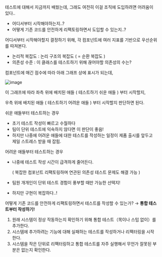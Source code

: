 테스트에 대해서 지금까지 배웠는데, 그래도 여전히 이걸 조직에 도입하려면 어려움이 있다..

- 어디서부터 시작해야하는지..?
- 어떻게 기존 코드를 안전하게 리팩토링하면서 도입할 수 있는지..?

어디서부터 시작해야할지 결정하기 위해, 각 컴포넌트에 여러 지표를 기반으로 우선순위를 따져본다.

- 논리적 복잡도 : 논리 구조의 복잡도 ( = 순환 복잡도 )
- 의존성 수준 : 이 클래스를 테스트하기 위해 끊어야할 의존성의 수는?

컴포넌트에 매긴 점수에 따라 아래 그래프 상에 표시가 되는데,

![image](https://file.notion.so/f/f/09dad9b3-62ee-468f-81d3-6179331660fc/24d8379a-7017-45a1-8cdd-754c6f27e577/image.png?table=block&id=1e19fb7c-6f0e-8003-850a-c3cb09b3da30&spaceId=09dad9b3-62ee-468f-81d3-6179331660fc&expirationTimestamp=1745856000000&signature=D8Zk6F6Ue6_10hjhMRr4a3ZS_XUGL7zevrOknUI1OLs&downloadName=image.png)

이 그래프에 따라 좌측 위에 배치된 애들 ( 테스트하기 쉬운 애들 ) 부터 시작할지,

우측 위에 배치된 애들 ( 테스트하기 어려운 애들 ) 부터 시작할지 판단하면 된다.

쉬운 애들부터 테스트하는 경우

- 초기 테스트 작성이 빠르고 수월하다
- 팀이 단위 테스트에 익숙하지 않다면 이 판단이 좋음!
- 하지만 나중에 어려운 애들에 대한 테스트를 작성하는 일정이 제품 출시를 앞두고 제일 스트레스 받을 때 잡힘.

어려운 애들부터 테스트하는 경우

- 나중에 테스트 작성 시간이 급격하게 줄어든다.
    
    ( 복잡한 컴포넌트 리팩토링하며 연관된 의존성 테스트 문제도 해결 가능 )
    
- 팀원 개개인이 단위 테스트 경험이 풍부할 때만 가능한 선택지!
- 하지만 구현이 복잡하다..!

어떻게 기존 코드를 안전하게 리팩토링하면서 테스트를 작성할 수 있는가? → **통합 테스트부터 작성하기!**

1. 원래 시스템이 정상 작동하는지 확인하기 위해 통합 테스트（목이나 스텁 없이）를 추가한다.
2. 시스템에 추가하려는 기능에 대해 실패하는 테스트를 작성하거나 리팩터링을 시작한다.
3. 시스템을 작은 단위로 리팩터링하고 통합 테스트를 자주 실행해서 무언가 잘못된 부분은 없는지 확인한다.
